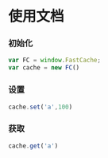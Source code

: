 # 使用文档

### 初始化

```js
var FC = window.FastCache;
var cache = new FC()
```
### 设置

```js
cache.set('a',100)
```
### 获取

```js
cache.get('a')
```